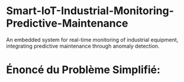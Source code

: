 # Smart-IoT-Industrial-Monitoring-Predictive-Maintenance
An embedded system for real-time monitoring of industrial equipment, integrating predictive maintenance through anomaly detection.

# Énoncé du Problème Simplifié:
